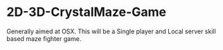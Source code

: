 # 2D-3D-CrystalMaze-Game
Generally aimed at OSX. This will be a Single player and Local server skill based maze fighter game.
